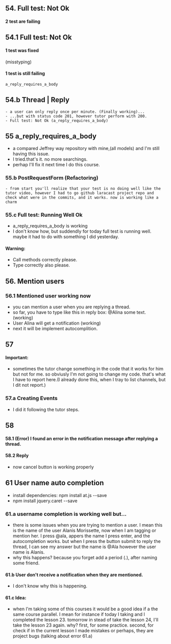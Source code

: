 ## 54. Full test: Not Ok
#### 2 test are failing

## 54.1 Full test: Not Ok
#### 1 test was fixed
(misstyping)
#### 1 test is still failing
    a_reply_requires_a_body
## 54.b Thread | Reply
    - a user can only reply once per minute. (Finally working)...
    - ...but with status code 201, however tutor perform with 200.
    - Full test: Not Ok (a_reply_requires_a_body)
## 55 a_reply_requires_a_body
 - a compared Jeffrey way repository with mine,(all models) and I'm still having this issue.
 - I tried.that's it. no more searchings.
 - perhap I'll fix it  next time I do this course.
### 55.b PostRequestForm (Refactoring)
    - from start you'll realize that your test is no doing well like the tutor video, however I had to go github laracast project repo and check what were in the commits, and it works. now is working like a charm
   ### 55.c Full test: Running Well Ok 
   - a_reply_requires_a_body is working
   - I don't know how, but suddendly for today full test is running well. maybe it had to do with something I did yesterday.
   #### Warning:
   - Call methods correctly please.
   - Type correctly also please.
   ## 56. Mention users
   ### 56.1 Mentioned user working now
   - you can mention a user when you are replying a thread.
   - so far, you have to type like this in reply box: @Alina some text. (working)
   - User Alina will get a notification (working)
   - next it will be implement autocomplition.
   ## 57
   #### Important:
   - sometimes the tutor change something in the code that it works for him but not for me. so obviusly I'm not going to change my code. that's what I have to report here.(I already done this, when I tray to list channels, but I dit not report.)
### 57.a Creating Events
 - I did it following the tutor steps.
## 58 
#### 58.1 (Error) I found an error in the notification message after replying a thread.
#### 58.2 Reply
- now cancel button is working properly
## 61 User name auto completion
 - install dependencies: npm install at.js --save
 - npm install jquery.caret --save
### 61.a username completion is working well but... 
- there is some issues when you are trying to mention a user. I mean this is the name of the user Alanis Morissette, now when I am tagging or mention her. I press @ala, appers the name I press enter, and the autocompletion works. but when I press the button submit to reply the thread, I can see my answer but the name is @Ala however the user name is Alanis. 
- why this happens? because you forget add a period (.), after naming some friend.
#### 61.b User don't receive a notification when they are mentioned.
- I don't know why this is happening.
#### 61.c Idea:
- when I'm taking some of this courses it would be a good idea if a the same course parallel. I mean for instance if today I taking and I completed the lesson 23. tomorrow in stead of take the lesson 24, I'll take the lesson 23 again.  why? first, for some practice. second, for check if in the current lesson I made mistakes or perhaps, they are project bugs (talking about error 61.a) 


 